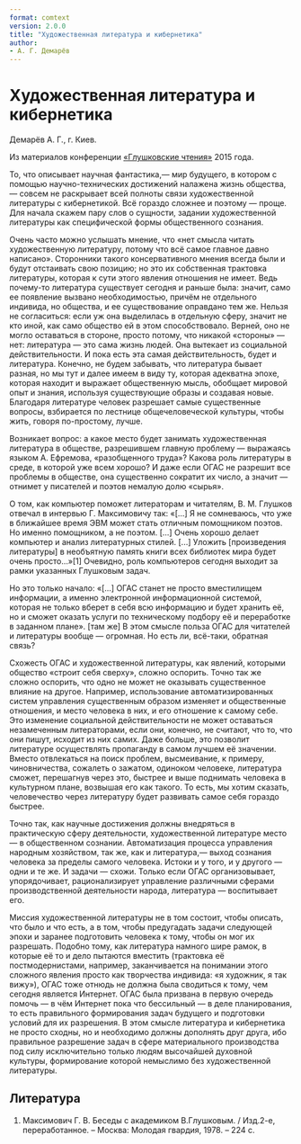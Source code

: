 ```yaml
---
format: comtext
version: 2.0.0
title: "Художественная литература и кибернетика"
author:
- А. Г. Демарёв
---
```


# Художественная литература и кибернетика

Демарёв А. Г., г. Киев.

Из материалов конференции [«Глушковские чтения»](index.md) 2015 года.

То, что описывает научная фантастика,— мир будущего, в котором с помощью научно-технических достижений налажена жизнь общества,— совсем не раскрывает всей полноты связи художественной литературы с кибернетикой. Всё гораздо сложнее и поэтому — проще. Для начала скажем пару слов о сущности, задании художественной литературы как специфической формы общественного сознания.

Очень часто можно услышать мнение, что «нет смысла читать художественную литературу, потому что всё самое главное давно написано». Сторонники такого консервативного мнения всегда были и будут отстаивать свою позицию; но это их собственная трактовка литературы, которая к сути этого явления отношения не имеет. Ведь почему-то литература существует сегодня и раньше была: значит, само ее появление вызвано необходимостью, причём не отдельного индивида, но общества, и ее существование оправдано тем же. Нельзя не согласиться: если уж она выделилась в отдельную сферу, значит не кто иной, как само общество ей в этом способствовало. Верней, оно не могло оставаться в стороне, просто потому, что никакой «стороны» — нет: литература — это сама жизнь людей. Она вытекает из социальной действительности. И пока есть эта самая действительность, будет и литература. Конечно, не будем забывать, что литература бывает разная, но мы тут и далее имеем в виду ту, которая адекватна эпохе, которая находит и выражает общественную мысль, обобщает мировой опыт и знания, используя существующие образы и создавая новые. Благодаря литературе человек разрешает самые существенные вопросы, взбирается по лестнице общечеловеческой культуры, чтобы жить, говоря по-простому, лучше.

Возникает вопрос: а какое место будет занимать художественная литература в обществе, разрешившем главную проблему — выражаясь языком А. Ефремова, «разобщенного труда»? Какова роль литературы в среде, в которой уже всем хорошо? И даже если ОГАС не разрешит все проблемы в обществе, она существенно сократит их число, а значит — отнимет у писателей и поэтов немалую долю «сырья».

О том, как компьютер поможет литераторам и читателям, В. М. Глушков отвечал в интервью Г. Максимовичу так: «\[...\] Я не сомневаюсь, что уже в ближайшее время ЭВМ может стать отличным помощником поэтов. Но именно помощником, а не поэтом. \[...\] Очень хорошо делает компьютер и анализ литературных стилей. \[...\] Уложить \[произведения литературы\] в необъятную память книги всех библиотек мира будет очень просто...»\[1\] Очевидно, роль компьютеров сегодня выходит за рамки указанных Глушковым задач.

Но это только начало: «\[...\] ОГАС станет не просто вместилищем информации, а именно электронной информационной системой, которая не только вберет в себя всю информацию и будет хранить её, но и сможет оказать услуги по техническому подбору её и переработке в заданном плане». \[там же\] В этом смысле польза ОГАС для читателей и литературы вообще — огромная. Но есть ли, всё-таки, обратная связь?

Схожесть ОГАС и художественной литературы, как явлений, которыми общество «строит себя сверху», сложно оспорить. Точно так же сложно оспорить, что одно не может не оказывать существенное влияние на другое. Например, использование автоматизированных систем управления существенным образом изменяет и общественные отношения, и место человека в них, и его отношение к самому себе. Это изменение социальной действительности не может оставаться незамеченным литераторами, если они, конечно, не считают, что то, что они пишут, исходит из них самих. Даже больше, это позволит литературе осуществлять пропаганду в самом лучшем её значении. Вместо отвлекаться на поиск проблем, высмеивание, к примеру, чиновничества, сожалеть о зажатом, одиноком человеке, литература сможет, перешагнув через это, быстрее и выше поднимать человека в культурном плане, возвышая его как такого. То есть, мы хотим сказать, человечество через литературу будет развивать самое себя гораздо быстрее.

Точно так, как научные достижения должны внедряться в практическую сферу деятельности, художественной литературе место — в общественном сознании. Автоматизация процесса управления народным хозяйством, так же, как и литература,— выход сознания человека за пределы самого человека. Истоки и у того, и у другого — одни и те же. И задачи — схожи. Только если ОГАС организовывает, упорядочивает, рационализирует управление различными сферами производственной деятельности народа, литература — воспитывает его.

Миссия художественной литературы не в том состоит, чтобы описать, что было и что есть, а в том, чтобы предугадать задачи следующей эпохи и заранее подготовить человека к тому, чтобы он мог их разрешать. Подобно тому, как литература намного шире рамок, в которые её то и дело пытаются вместить (трактовка её постмодернистами, например, заканчивается на понимании этого сложного явления просто как творчества индивида: «я художник, я так вижу»), ОГАС тоже отнюдь не должна была сводиться к тому, чем сегодня является Интернет. ОГАС была призвана в первую очередь помочь — в чём Интернет пока что бессильный — в деле планирования, то есть правильного формирования задач будущего и подготовки условий для их разрешения. В этом смысле литература и кибернетика не просто сходны, но и необходимо должны дополнять друг друга, ибо правильное разрешение задач в сфере материального производства под силу исключительно только людям высочайшей духовной культуры, формирование которой немыслимо без художественной литературы.

## Литература

1. Максимович Г. В. Беседы с академиком В.Глушковым. / Изд.2-е, переработанное. – Москва: Молодая гвардия, 1978. – 224 с.
